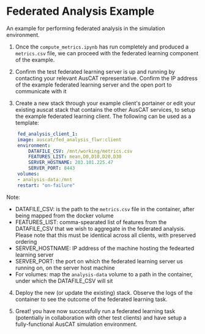 # Federated Analysis Example

An example for performing federated analysis in the simulation environment.

1. Once the `compute_metrics.ipynb` has run completely and produced a `metrics.csv` file, we can proceed with the federated learning component of the example.

2. Confirm the test federated learning server is up and running by contacting your relevant AusCAT representative. Confirm the IP address of the example federated learning server and the open port to communicate with it

3. Create a new stack through your example client's portainer or edit your existing auscat stack that contains the other AusCAT services, to setup the example federated learning client. The following can be used as a template:

```yaml
    fed_analysis_client_1:
    image: auscat/fed_analysis_flwr:client
    environment:
        DATAFILE_CSV: /mnt/working/metrics.csv
        FEATURES_LIST: mean,D0,D10,D20,D30
        SERVER_HOSTNAME: 203.101.225.47
        SERVER_PORT: 8443
    volumes:
    - analysis-data:/mnt
    restart: "on-failure"
```

Note:
- DATAFILE_CSV: is the path to the `metrics.csv` file in the container, after being mapped from the docker volume
- FEATURES_LIST: comma-spearated list of features from the DATAFILE_CSV that we wish to aggregate in the federated analysis.
    Please note that this must be identical across all clients, with preserved ordering
- SERVER_HOSTNAME: IP address of the machine hosting the fedearted learning server
- SERVER_PORT: the port on which the federated learning server us running on, on the server host machine
- For volumes: map the `analysis-data` volume to a path in the container, under which the DATAFILE_CSV will sit

4. Deploy the new (or update the existing) stack. Observe the logs of the container to see the outcome of the federated learning task.

5. Great! you have now successfully run a federated learning task (potentially in collaboration with other test clients) and have setup a fully-functional AusCAT simulation environment.
